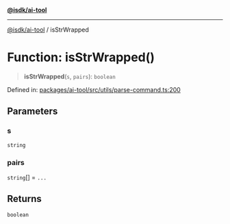 [**@isdk/ai-tool**](../README.md)

***

[@isdk/ai-tool](../globals.md) / isStrWrapped

# Function: isStrWrapped()

> **isStrWrapped**(`s`, `pairs`): `boolean`

Defined in: [packages/ai-tool/src/utils/parse-command.ts:200](https://github.com/isdk/ai-tool.js/blob/077730e62e6c723611b64a587e36b69766741af4/src/utils/parse-command.ts#L200)

## Parameters

### s

`string`

### pairs

`string`[] = `...`

## Returns

`boolean`
